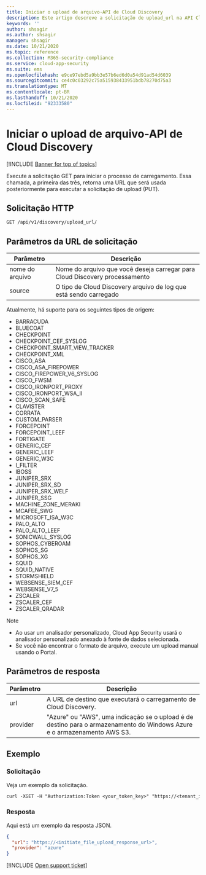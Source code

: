 ```yaml
---
title: Iniciar o upload de arquivo-API de Cloud Discovery
description: Este artigo descreve a solicitação de upload_url na API Cloud Discovery do Cloud App Security.
keywords: ''
author: shsagir
ms.author: shsagir
manager: shsagir
ms.date: 10/21/2020
ms.topic: reference
ms.collection: M365-security-compliance
ms.service: cloud-app-security
ms.suite: ems
ms.openlocfilehash: e9ce97ebd5a9bb3e57b6ed6d0a54d91ad54d6039
ms.sourcegitcommit: ce4c0c03292c75a515938433951bdb78270d75a3
ms.translationtype: MT
ms.contentlocale: pt-BR
ms.lasthandoff: 10/21/2020
ms.locfileid: "92333580"
---
```

# <a name="initiate-file-upload---cloud-discovery-api"></a>Iniciar o upload de arquivo-API de Cloud Discovery

[!INCLUDE [Banner for top of topics](includes/banner.md)]

Execute a solicitação GET para iniciar o processo de carregamento. Essa chamada, a primeira das três, retorna uma URL que será usada posteriormente para executar a solicitação de upload (PUT).

## <a name="http-request"></a>Solicitação HTTP

```rest
GET /api/v1/discovery/upload_url/
```

## <a name="request-url-parameters"></a>Parâmetros da URL de solicitação

| Parâmetro | Descrição |
| --- |--- |
| nome do arquivo | Nome do arquivo que você deseja carregar para Cloud Discovery processamento |
| source | O tipo de Cloud Discovery arquivo de log que está sendo carregado |

Atualmente, há suporte para os seguintes tipos de origem:

- BARRACUDA
- BLUECOAT
- CHECKPOINT
- CHECKPOINT_CEF_SYSLOG
- CHECKPOINT_SMART_VIEW_TRACKER
- CHECKPOINT_XML
- CISCO_ASA
- CISCO_ASA_FIREPOWER
- CISCO_FIREPOWER_V6_SYSLOG
- CISCO_FWSM
- CISCO_IRONPORT_PROXY
- CISCO_IRONPORT_WSA_II
- CISCO_SCAN_SAFE
- CLAVISTER
- CORRATA
- CUSTOM_PARSER
- FORCEPOINT
- FORCEPOINT_LEEF
- FORTIGATE
- GENERIC_CEF
- GENERIC_LEEF
- GENERIC_W3C
- I_FILTER
- IBOSS
- JUNIPER_SRX
- JUNIPER_SRX_SD
- JUNIPER_SRX_WELF
- JUNIPER_SSG
- MACHINE_ZONE_MERAKI
- MCAFEE_SWG
- MICROSOFT_ISA_W3C
- PALO_ALTO
- PALO_ALTO_LEEF
- SONICWALL_SYSLOG
- SOPHOS_CYBEROAM
- SOPHOS_SG
- SOPHOS_XG
- SQUID
- SQUID_NATIVE
- STORMSHIELD
- WEBSENSE_SIEM_CEF
- WEBSENSE_V7_5
- ZSCALER
- ZSCALER_CEF
- ZSCALER_QRADAR

> [!NOTE]
>
> - Ao usar um analisador personalizado, Cloud App Security usará o analisador personalizado anexado à fonte de dados selecionada.
> - Se você não encontrar o formato de arquivo, execute um upload manual usando o Portal.

## <a name="response-parameters"></a>Parâmetros de resposta

| Parâmetro | Descrição |
| --- | --- |
| url | A URL de destino que executará o carregamento de Cloud Discovery. |
| provider | "Azure" ou "AWS", uma indicação se o upload é de destino para o armazenamento do Windows Azure e o armazenamento AWS S3. |

## <a name="example"></a>Exemplo

### <a name="request"></a>Solicitação

Veja um exemplo da solicitação.

```rest
curl -XGET -H "Authorization:Token <your_token_key>" "https://<tenant_id>.<tenant_region>.contoso.com/api/v1/discovery/upload_url/?filename=my_discovery_file.txt&source=LOG_3COM"
```

### <a name="response"></a>Resposta

Aqui está um exemplo da resposta JSON.

```json
{
  "url": "https://<initiate_file_upload_response_url>",
  "provider": "azure"
}
```

[!INCLUDE [Open support ticket](includes/support.md)]

